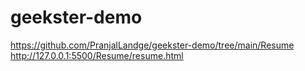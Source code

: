 # geekster-demo
https://github.com/PranjalLandge/geekster-demo/tree/main/Resume
http://127.0.0.1:5500/Resume/resume.html
